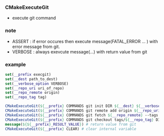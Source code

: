 ### CMakeExecuteGit
* execute git command

### note
* ASSERT  : if error occures then execute message(FATAL_ERROR ... ) with error message from git.   
* VERBOSE : always exevcute message(...) with return value from git 

### example
```cmake
set(__prefix execgit)
set(__dest path_to_dest)
set(__verbose_option VERBOSE)
set(__repo_uri uri_of_repo)
set(__repo_remote origin)
set(__repo_tag tag)

CMakeExecuteGit(${__prefix} COMMANDS git init DIR ${__dest} ${__verbose_option} ASSERT) 
CMakeExecuteGit(${__prefix} COMMANDS git remote add origin ${__repo_uri} DIR ${__dest} ${__verbose_option})
CMakeExecuteGit(${__prefix} COMMANDS git fetch ${__repo_remote} --tags ${__repo_tag} --depth=1 DIR ${__dest} ${__verbose_option} ASSERT)
CMakeExecuteGit(${__prefix} COMMANDS git checkout tags/${__repo_tag} DIR ${__dest} ${__verbose_option} ASSERT)
message(${${__prefix}_RESULT_VALUE}) # return value from git
CMakeExecuteGit(${__prefix} CLEAR) # clear internal variable
```